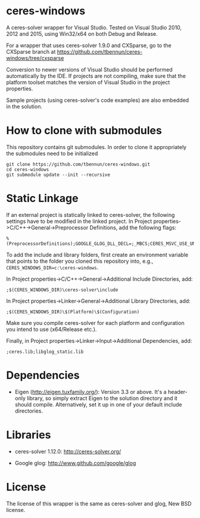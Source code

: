 ceres-windows
=============

A ceres-solver wrapper for Visual Studio.
Tested on Visual Studio 2010, 2012 and 2015, using Win32/x64 on both Debug and Release.

For a wrapper that uses ceres-solver 1.9.0 and CXSparse, go to the
CXSparse branch at https://github.com/tbennun/ceres-windows/tree/cxsparse

Conversion to newer versions of Visual Studio should be performed automatically by the IDE. 
If projects are not compiling, make sure that the platform toolset matches the version of Visual
Studio in the project properties.


Sample projects (using ceres-solver's code examples) are also embedded in the solution.

How to clone with submodules
============

This repository contains git submodules. In order to clone it appropriately the submodules need to be initialized

```shell
git clone https://github.com/tbennun/ceres-windows.git
cd ceres-windows
git submodule update --init --recursive
```

Static Linkage
=========
If an external project is statically linked to ceres-solver, the following settings have to be modified in the linked project.
In Project properties->C/C++->General->Preprocessor Definitions, add the following flags:
```shell
%(PreprocessorDefinitions);GOOGLE_GLOG_DLL_DECL=;_MBCS;CERES_MSVC_USE_UNDERSCORE_PREFIXED_BESSEL_FUNCTIONS
```
To add the include and library folders, first create an environment variable that points to the folder you cloned this repository into, e.g., `CERES_WINDOWS_DIR=c:\ceres-windows`.

In Project properties->C/C++->General->Additional Include Directories, add:
```shell
;$(CERES_WINDOWS_DIR)\ceres-solver\include
```
In Project properties->Linker->General->Additional Library Directories, add:
```shell
;$(CERES_WINDOWS_DIR)\$(Platform)\$(Configuration)
```

Make sure you compile ceres-solver for each platform and configuration you intend to use (x64/Release etc.).

Finally, in Project properties->Linker->Input->Additional Dependencies, add:
```shell
;ceres.lib;libglog_static.lib
```


Dependencies
============

  * Eigen (http://eigen.tuxfamily.org/): Version 3.3 or above. It's a header-only 
    library, so simply extract Eigen to the solution directory and it should compile. 
    Alternatively, set it up in one of your default include directories.

Libraries
=========

  * ceres-solver 1.12.0: http://ceres-solver.org/

  * Google glog: http://www.github.com/google/glog


License
=======

The license of this wrapper is the same as ceres-solver and glog, New BSD license.
